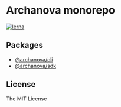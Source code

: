 # Archanova monorepo

[![lerna](https://img.shields.io/badge/maintained%20with-lerna-cc00ff.svg)](https://lernajs.io/)

## Packages

- [@archanova/cli](packages/cli)
- [@archanova/sdk](packages/sdk)

## License

The MIT License

